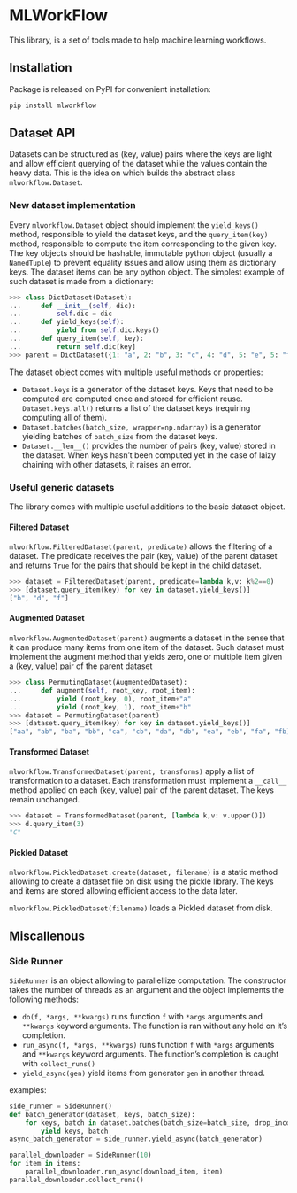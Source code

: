 # MLWorkFlow

This library, is a set of tools made to help machine learning workflows.

## Installation
Package is released on PyPI for convenient installation:
```bash
pip install mlworkflow
```

## Dataset API

Datasets can be structured as (key, value) pairs where the keys are light and allow efficient querying of the dataset while the values contain the heavy data. This is the idea on which builds the abstract class `mlworkflow.Dataset`.

### New dataset implementation

Every `mlworkflow.Dataset` object should implement the `yield_keys()` method, responsible to yield the dataset keys, and the `query_item(key)` method, responsible to compute the item corresponding to the given key. The key objects should be hashable, immutable python object (usually a `NamedTuple`) to prevent equality issues and allow using them as dictionary keys. The dataset items can be any python object. The simplest example of such dataset is made from a dictionary:

```python
>>> class DictDataset(Dataset):
...     def __init__(self, dic):
...         self.dic = dic
...     def yield_keys(self):
...         yield from self.dic.keys()
...     def query_item(self, key):
...         return self.dic[key]
>>> parent = DictDataset({1: "a", 2: "b", 3: "c", 4: "d", 5: "e", 5: "f"})
```

The dataset object comes with multiple useful methods or properties:

- `Dataset.keys` is a generator of the dataset keys. Keys that need to be computed are computed once and stored for efficient reuse. `Dataset.keys.all()` returns a list of the dataset keys (requiring computing all of them).
- `Dataset.batches(batch_size, wrapper=np.ndarray)` is a generator yielding batches of `batch_size` from the dataset keys.
- `Dataset.__len__()` provides the number of pairs (key, value) stored in the dataset. When keys hasn’t been computed yet in the case of laizy chaining with other datasets, it raises an error.

### Useful generic datasets

The library comes with multiple useful additions to the basic dataset object.

#### Filtered Dataset

`mlworkflow.FilteredDataset(parent, predicate)` allows the filtering of a dataset. The predicate receives the pair (key, value) of the parent dataset and returns `True` for the pairs that should be kept in the child dataset.

```python
>>> dataset = FilteredDataset(parent, predicate=lambda k,v: k%2==0)
>>> [dataset.query_item(key) for key in dataset.yield_keys()]
["b", "d", "f"]
```

#### Augmented Dataset

`mlworkflow.AugmentedDataset(parent)` augments a dataset in the sense that it can produce many items from one item of the dataset. Such dataset must implement the augment method that yields zero, one or multiple item given a (key, value) pair of the parent dataset

```python
>>> class PermutingDataset(AugmentedDataset):
...     def augment(self, root_key, root_item):
...         yield (root_key, 0), root_item+"a"
...         yield (root_key, 1), root_item+"b"
>>> dataset = PermutingDataset(parent)
>>> [dataset.query_item(key) for key in dataset.yield_keys()]
["aa", "ab", "ba", "bb", "ca", "cb", "da", "db", "ea", "eb", "fa", "fb]
```

#### Transformed Dataset

`mlworkflow.TransformedDataset(parent, transforms)` apply a list of transformation to a dataset. Each transformation must implement a `__call__` method applied on each (key, value) pair of the parent dataset. The keys remain unchanged.

```python
>>> dataset = TransformedDataset(parent, [lambda k,v: v.upper()])
>>> d.query_item(3)
"C"
```

#### Pickled Dataset

`mlworkflow.PickledDataset.create(dataset, filename)` is a static method allowing to create a dataset file on disk using the pickle library. The keys and items are stored allowing efficient access to the data later.

`mlworkflow.PickledDataset(filename)` loads a Pickled dataset from disk.


## Miscallenous

### Side Runner

`SideRunner` is an object allowing to parallellize computation. The constructor takes the number of threads as an argument and the object implements the following methods:

- `do(f, *args, **kwargs)` runs function `f` with `*args` arguments and `**kwargs` keyword arguments. The function is ran without any hold on it’s completion.
- `run_async(f, *args, **kwargs)` runs function `f` with `*args` arguments and `**kwargs` keyword arguments. The function’s completion is caught with `collect_runs()`
- `yield_async(gen)` yield items from generator `gen` in another thread.

examples:
```python
side_runner = SideRunner()
def batch_generator(dataset, keys, batch_size):
    for keys, batch in dataset.batches(batch_size=batch_size, drop_incomplete=True):
        yield keys, batch
async_batch_generator = side_runner.yield_async(batch_generator)
```

```python
parallel_downloader = SideRunner(10)
for item in items:
    parallel_downloader.run_async(download_item, item)
parallel_downloader.collect_runs()
```
